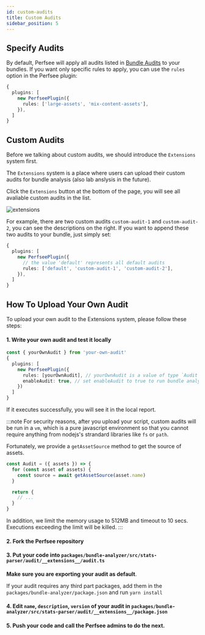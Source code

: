 ```yaml
---
id: custom-audits
title: Custom Audits
sidebar_position: 5
---
```


## Specify Audits

By default, Perfsee will apply all audits listed in [Bundle Audits](./bundle-audits) to your bundles. If you want only specific rules to apply, you can use the `rules` option in the Perfsee plugin:

```ts
{
  plugins: [
    new PerfseePlugin({
      rules: ['large-assets', 'mix-content-assets'],
    }),
  ]
}
```

## Custom Audits

Before we talking about custom audits, we should introduce the `Extensions` system first.

The `Extensions` system is a place where users can upload their custom audits for bundle analysis (also lab anslysis in the future).

Click the `Extensions` button at the bottom of the page, you will see all avaliable custom audits in the list.

![extensions](/bundle/extensions.png)

For example, there are two custom audits `custom-audit-1` and `custom-audit-2`, you can see the descriptions on the right. If you want to append these two audits to your bundle, just simply set:

```ts
{
  plugins: [
    new PerfseePlugin({
      // the value 'default' represents all default audits
      rules: ['default', 'custom-audit-1', 'custom-audit-2'],
    }),
  ]
}
```

## How To Upload Your Own Audit

To upload your own audit to the Extensions system, please follow these steps:

#### 1. Write your own audit and test it locally

```ts
const { yourOwnAudit } from 'your-own-audit'
{
  plugins: [
    new PerfseePlugin({
      rules: [yourOwnAudit], // yourOwnAudit is a value of type `Audit`
      enableAudit: true, // set enableAudit to true to run bundle analysis locally
    })
  ]
}
```

If it executes successfully, you will see it in the local report.

:::note
For security reasons, after you upload your script, custom audits will be run in a `vm`, which is a pure javascript environment so that you cannot require anything from nodejs's strandard libraries like `fs` or `path`.

Fortunately, we provide a `getAssetSource` method to get the source of assets.

```js
const Audit = ({ assets }) => {
  for (const asset of assets) {
    const source = await getAssetSource(asset.name)
  }

  return {
    // ...
  }
}
```

In addition, we limit the memory usage to 512MB and timeout to 10 secs. Executions exceeding the limit will be killed.
:::

#### 2. Fork the Perfsee repository

#### 3. Put your code into `packages/bundle-analyzer/src/stats-parser/audit/__extensions__/audit.ts`

**Make sure you are exporting your audit as default**.

If your audit requires any third part packages, add them in the `packages/bundle-analyzer/package.json` and run `yarn install`

#### 4. Edit `name`, `description`, `version` of your audit in `packages/bundle-analyzer/src/stats-parser/audit/__extensions__/package.json`

#### 5. Push your code and call the Perfsee admins to do the next.
